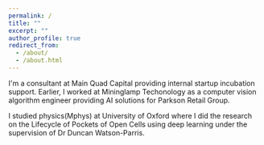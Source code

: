 ```yaml
---
permalink: /
title: ""
excerpt: ""
author_profile: true
redirect_from: 
  - /about/
  - /about.html
---
```


I'm a consultant at Main Quad Capital providing internal startup incubation support. Earlier, I worked at Mininglamp Techonology as a computer vision algorithm engineer providing AI solutions for Parkson Retail Group.

I studied physics(Mphys) at University of Oxford where I did the research on the Lifecycle of Pockets of Open Cells using deep learning under the supervision of Dr Duncan Watson-Parris.
